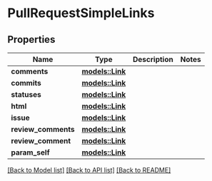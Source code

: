 # PullRequestSimpleLinks

## Properties

Name | Type | Description | Notes
------------ | ------------- | ------------- | -------------
**comments** | [**models::Link**](link.md) |  | 
**commits** | [**models::Link**](link.md) |  | 
**statuses** | [**models::Link**](link.md) |  | 
**html** | [**models::Link**](link.md) |  | 
**issue** | [**models::Link**](link.md) |  | 
**review_comments** | [**models::Link**](link.md) |  | 
**review_comment** | [**models::Link**](link.md) |  | 
**param_self** | [**models::Link**](link.md) |  | 

[[Back to Model list]](../README.md#documentation-for-models) [[Back to API list]](../README.md#documentation-for-api-endpoints) [[Back to README]](../README.md)


